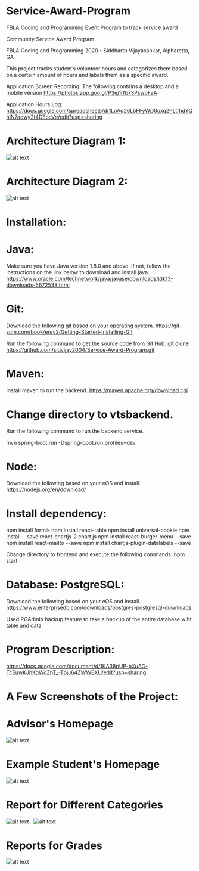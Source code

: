# Service-Award-Program
FBLA Coding and Programming Event Program to track service award

Community Service Award Program

FBLA Coding and Programming 2020 - Siddharth Vijayasankar, Alpharetta, GA

This project tracks student’s volunteer hours and categorizes them based on a certain amount of hours and labels them as a specific award. 


Application Screen Recording:
The following contains a desktop and a mobile version
https://photos.app.goo.gl/P3ej1rfb73PswbFaA

Application Hours Log:
https://docs.google.com/spreadsheets/d/1LoAq26L5FFyWD0oxq2PLtfhdYQhIN7aowy2t4DEocVo/edit?usp=sharing


# Architecture Diagram 1:
![alt text](https://github.com/sidvijay2004/Service-Award-Program/blob/master/Architecture-1.png)






# Architecture Diagram 2:
![alt text](https://github.com/sidvijay2004/Service-Award-Program/blob/master/Architecture-2.png)





# Installation:

# Java: 
Make sure you have Java version 1.8.0 and above. If not, follow the instructions on the link below to download and install java.
https://www.oracle.com/technetwork/java/javase/downloads/jdk13-downloads-5672538.html

# Git:
Download the following git based on your operating system.
https://git-scm.com/book/en/v2/Getting-Started-Installing-Git

Run the following command to get the source code from Git Hub:
git clone https://github.com/sidvijay2004/Service-Award-Program.git

# Maven: 
Install maven to run the backend.
https://maven.apache.org/download.cgi

# Change directory to vtsbackend.
Run the following command to run the backend service.

mvn spring-boot:run -Dspring-boot.run.profiles=dev

# Node:
Download the following based on your eOS and install.
https://nodejs.org/en/download/

# Install dependency: 
npm install formik
npm install react-table
npm install universal-cookie
npm install --save react-chartjs-2 chart.js
npm install react-burger-menu --save
npm install react-mailto --save 
npm install chartjs-plugin-datalabels --save


Change directory to frontend and execute the following commands:
npm start

# Database: PostgreSQL:
Download the following based on your eOS and install.
https://www.enterprisedb.com/downloads/postgres-postgresql-downloads

Used PGAdmin backup feature to take a backup of the entire database wiht table and data.

# Program Description: 

https://docs.google.com/document/d/1KA38pUP-bXuAG-TcEuwKJhKqWoZhT_-TbjJ64ZWWEXU/edit?usp=sharing

# A Few Screenshots of the Project:

# Advisor's Homepage
![alt text](https://github.com/sidvijay2004/Service-Award-Program/blob/master/StudentList.png)
&nbsp;

# Example Student's Homepage
![alt text](https://github.com/sidvijay2004/Service-Award-Program/blob/master/HoursTable.png)
&nbsp;

# Report for Different Categories
![alt text](https://github.com/sidvijay2004/Service-Award-Program/blob/master/CategoryBarChart.png)
&nbsp;
![alt text](https://github.com/sidvijay2004/Service-Award-Program/blob/master/CategoryPieChart.png)
&nbsp;

# Reports for Grades
![alt text](https://github.com/sidvijay2004/Service-Award-Program/blob/master/GradeHoursPieChart.png)




